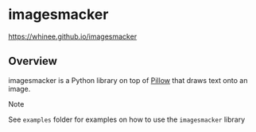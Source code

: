 # imagesmacker

https://whinee.github.io/imagesmacker

## Overview

imagesmacker is a Python library on top of [Pillow](https://pillow.readthedocs.io) that draws text onto an image.

> [!NOTE]
> See `examples` folder for examples on how to use the `imagesmacker` library
